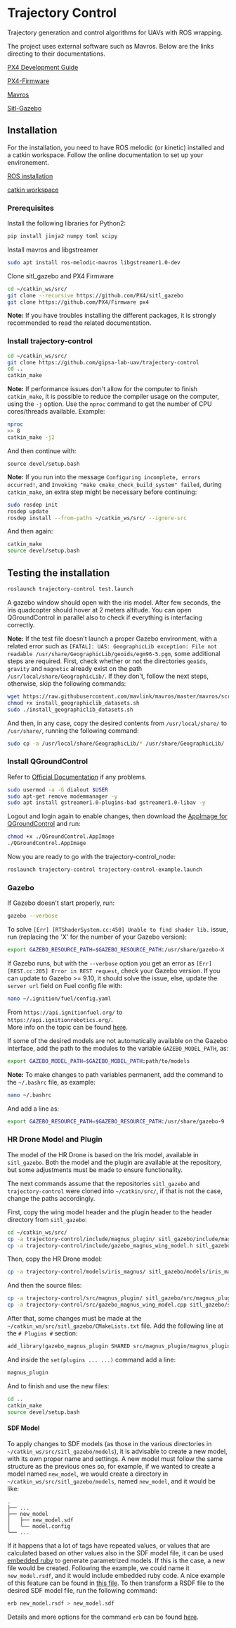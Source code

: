 # Trajectory Control
Trajectory generation and control algorithms for UAVs with ROS wrapping.

The project uses external software such as Mavros. Below are the links directing to their documentations.

[PX4 Development Guide](https://dev.px4.io/v1.9.0/en/)

[PX4-Firmware](https://github.com/PX4/Firmware)

[Mavros](https://github.com/mavlink/mavros/)

[Sitl-Gazebo](https://github.com/PX4/sitl_gazebo)

## Installation
For the installation, you need to have ROS melodic (or kinetic) installed and a catkin workspace. Follow the online documentation to set up your environement.

[ROS installation](http://wiki.ros.org/melodic/Installation/Ubuntu)

[catkin workspace](http://wiki.ros.org/catkin/Tutorials/create_a_workspace)

### Prerequisites
Install the following libraries for Python2:

```bash
pip install jinja2 numpy toml scipy
```

Install mavros and libgstreamer

```bash
sudo apt install ros-melodic-mavros libgstreamer1.0-dev
```

Clone sitl_gazebo and PX4 Firmware

```bash
cd ~/catkin_ws/src/
git clone --recursive https://github.com/PX4/sitl_gazebo
git clone https://github.com/PX4/Firmware px4
```

**Note:** If you have troubles installing the different packages, it is strongly recommended to read the related documentation.

### Install trajectory-control
```bash
cd ~/catkin_ws/src/
git clone https://github.com/gipsa-lab-uav/trajectory-control
cd ..
catkin_make
```

**Note:** If performance issues don't allow for the computer to finish `catkin_make`, it is possible to reduce the compiler usage on the computer, using the `-j` option. Use the `nproc` command to get the number of CPU cores/threads available. Example:

```bash
nproc
>> 8
catkin_make -j2
```

And then continue with:
```
source devel/setup.bash
```

**Note:** If you run into the message `Configuring incomplete, errors occurred!`, and `Invoking "make cmake_check_build_system" failed`, during `catkin_make`, an extra step might be necessary before continuing:

```bash
sudo rosdep init
rosdep update
rosdep install --from-paths ~/catkin_ws/src/ --ignore-src
```

And then again:
```bash
catkin_make
source devel/setup.bash
```

## Testing the installation
```bash
roslaunch trajectory-control test.launch
```

A gazebo window should open with the iris model. After few seconds, the iris quadcopter should hover at 2 meters altitude. You can open QGroundControl in parallel also to check if everything is interfacing correctly.

**Note:** If the test file doesn't launch a proper Gazebo environment, with a related error such as `[FATAL]: UAS: GeographicLib exception: File not readable /usr/share/GeographicLib/geoids/egm96-5.pgm`, some additional steps are required. First, check whether or not the directories `geoids`, `gravity` and `magnetic` already exist on the path `/usr/local/share/GeographicLib/`. If they don't, follow the next steps, otherwise, skip the following commands:

```bash
wget https://raw.githubusercontent.com/mavlink/mavros/master/mavros/scripts/install_geographiclib_datasets.sh
chmod +x install_geographiclib_datasets.sh
sudo ./install_geographiclib_datasets.sh
```

And then, in any case, copy the desired contents from `/usr/local/share/` to `/usr/share/`, running the following command:

```bash
sudo cp -a /usr/local/share/GeographicLib/* /usr/share/GeographicLib/
```

### Install QGroundControl
Refer to [Official Documentation](https://docs.qgroundcontrol.com/en/getting_started/download_and_install.html) if any problems.

```bash
sudo usermod -a -G dialout $USER
sudo apt-get remove modemmanager -y
sudo apt install gstreamer1.0-plugins-bad gstreamer1.0-libav -y
```
Logout and login again to enable changes, then download the [AppImage for QGroundControl](https://s3-us-west-2.amazonaws.com/qgroundcontrol/latest/QGroundControl.AppImage) and run:

```bash
chmod +x ./QGroundControl.AppImage
./QGroundControl.AppImage
```

Now you are ready to go with the trajectory-control_node:

```bash
roslaunch trajectory-control trajectory-control-example.launch
```

### Gazebo
If Gazebo doesn't start properly, run:
```bash
gazebo --verbose
```

To solve `[Err] [RTShaderSystem.cc:450] Unable to find shader lib.` issue, run (replacing the 'X' for the number of your Gazebo version):
```bash
export GAZEBO_RESOURCE_PATH=$GAZEBO_RESOURCE_PATH:/usr/share/gazebo-X
```

If Gazebo runs, but with the `--verbose` option you get an error as `[Err] [REST.cc:205] Error in REST request`, check your Gazebo version. If you can update to Gazebo >= 9.10, it should solve the issue, else, update the `server url` field on Fuel config file with:

```bash
nano ~/.ignition/fuel/config.yaml
```
From `https://api.ignitionfuel.org/` to `https://api.ignitionrobotics.org/`.\
More info on the topic can be found [here](http://answers.gazebosim.org/question/22263/error-in-rest-request-for-accessing-apiignitionorg/).

If some of the desired models are not automatically available on the Gazebo interface, add the path to the modules to the variable `GAZEBO_MODEL_PATH`, as:
```bash
export GAZEBO_MODEL_PATH=$GAZEBO_MODEL_PATH:path/to/models
```

**Note:** To make changes to path variables permanent, add the command to the `~/.bashrc` file, as example:
```bash
nano ~/.bashrc
```
And add a line as:
```bash
export GAZEBO_RESOURCE_PATH=$GAZEBO_RESOURCE_PATH:/usr/share/gazebo-9
```

### HR Drone Model and Plugin
The model of the HR Drone is based on the Iris model, available in `sitl_gazebo`. Both the model and the plugin are available at the repository, but some adjustments must be made to ensure functionality.

The next commands assume that the repositories `sitl_gazebo` and `trajectory-control` were cloned into `~/catkin/src/`, if that is not the case, change the paths accordingly.

First, copy the wing model header and the plugin header to the header directory from `sitl_gazebo`:

```bash
cd ~/catkin_ws/src/
cp -a trajectory-control/include/magnus_plugin/ sitl_gazebo/include/magnus_plugin
cp -a trajectory-control/include/gazebo_magnus_wing_model.h sitl_gazebo/include/gazebo_magnus_wing_model.h
```

Then, copy the HR Drone model:
```bash
cp -a trajectory-control/models/iris_magnus/ sitl_gazebo/models/iris_magnus
```

And then the source files:
```bash
cp -a trajectory-control/src/magnus_plugin/ sitl_gazebo/src/magnus_plugin
cp -a trajectory-control/src/gazebo_magnus_wing_model.cpp sitl_gazebo/src/gazebo_magnus_wing_model.cpp
```

After that, some changes must be made at the `~/catkin_ws/src/sitl_gazebo/CMakeLists.txt` file. Add the following line at the `# Plugins #` section:
```makefile
add_library(gazebo_magnus_plugin SHARED src/magnus_plugin/magnus_plugin.cpp)
```

And inside the `set(plugins ... ...)` command add a line:
```makefile
magnus_plugin
```

And to finish and use the new files:
```bash
cd ..
catkin_make
source devel/setup.bash
```

#### SDF Model
To apply changes to SDF models (as those in the various directories in `~/catkin_ws/src/sitl_gazebo/models`), it is advisable to create a new model, with its own proper name and settings. A new model must follow the same structure as the previous ones so, for example, if we wanted to create a model named `new_model`, we would create a directory in `~/catkin_ws/src/sitl_gazebo/models`, named `new_model`, and it would be like:

```
.
├── ...
├── new_model
│   ├── new_model.sdf
│   └── model.config
└── ...
```
If it happens that a lot of tags have repeated values, or values that are calculated based on other values also in the SDF model file, it can be used [embedded ruby](https://en.wikipedia.org/wiki/ERuby) to generate parametrized models. If this is the case, a new file would be created. Following the example, we could name it `new_model.rsdf`, and it would include embedded ruby code. A nice example of this feature can be found in [this file](https://bitbucket.org/osrf/gazebo_models/src/b237ea45262f51ff8d72aaa96ef19f1288723c42/cart_rigid_suspension/model.rsdf). To then transform a RSDF file to the desired SDF model file, run the following command:

```bash
erb new_model.rsdf > new_model.sdf
```

Details and more options for the command `erb` can be found [here](https://www.commandlinux.com/man-page/man1/erb.1.html).
